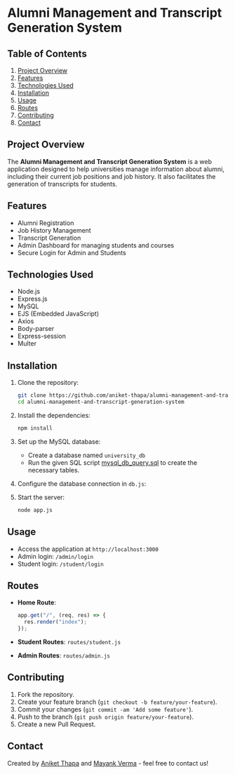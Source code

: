 # Alumni Management and Transcript Generation System

## Table of Contents

1. [Project Overview](#project-overview)
2. [Features](#features)
3. [Technologies Used](#technologies-used)
4. [Installation](#installation)
5. [Usage](#usage)
6. [Routes](#routes)
7. [Contributing](#contributing)
8. [Contact](#contact)

## Project Overview

The **Alumni Management and Transcript Generation System** is a web application designed to help universities manage information about alumni, including their current job positions and job history. It also facilitates the generation of transcripts for students.

## Features

- Alumni Registration
- Job History Management
- Transcript Generation
- Admin Dashboard for managing students and courses
- Secure Login for Admin and Students

## Technologies Used

- Node.js
- Express.js
- MySQL
- EJS (Embedded JavaScript)
- Axios
- Body-parser
- Express-session
- Multer

## Installation

1. Clone the repository:

   ```bash
   git clone https://github.com/aniket-thapa/alumni-management-and-transcript-generation-system.git
   cd alumni-management-and-transcript-generation-system
   ```

2. Install the dependencies:

   ```bash
   npm install
   ```

3. Set up the MySQL database:

   - Create a database named `university_db`
   - Run the given SQL script [mysql_db_query.sql](https://github.com/aniket-thapa/alumni-management-and-transcript-generation-system/blob/main/mysql_db_query.sql) to create the necessary tables.

4. Configure the database connection in `db.js`:

5. Start the server:
   ```bash
   node app.js
   ```

## Usage

- Access the application at `http://localhost:3000`
- Admin login: `/admin/login`
- Student login: `/student/login`

## Routes

- **Home Route**:

  ```javascript
  app.get("/", (req, res) => {
    res.render("index");
  });
  ```

- **Student Routes**: `routes/student.js`
- **Admin Routes**: `routes/admin.js`

## Contributing

1. Fork the repository.
2. Create your feature branch (`git checkout -b feature/your-feature`).
3. Commit your changes (`git commit -am 'Add some feature'`).
4. Push to the branch (`git push origin feature/your-feature`).
5. Create a new Pull Request.

## Contact

Created by [Aniket Thapa](https://www.linkedin.com/in/aniket-thapa) and [Mayank Verma](https://www.linkedin.com/in/mayank-verma04) - feel free to contact us!

